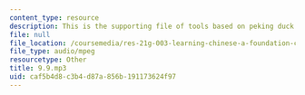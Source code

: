 ```yaml
---
content_type: resource
description: This is the supporting file of tools based on peking duck.
file: null
file_location: /coursemedia/res-21g-003-learning-chinese-a-foundation-course-in-mandarin-spring-2011/caf5b4d8c3b4d87a856b191173624f97_9.9.mp3
file_type: audio/mpeg
resourcetype: Other
title: 9.9.mp3
uid: caf5b4d8-c3b4-d87a-856b-191173624f97
---
```

